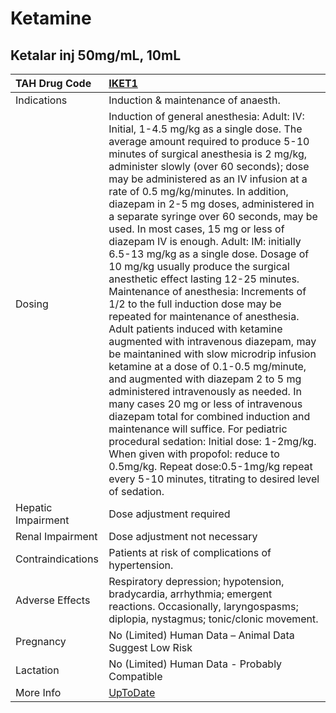 # Ketamine

## Ketalar inj 50mg/mL, 10mL

| TAH Drug Code      | [IKET1](https://www.tahsda.org.tw/drugs/hissearch.php?drug_code=IKET1)                                                                                                                                                                                                                                                                                                                                                                                                                                                                                                                                                                                                                                                                                                                                                                                                                                                                                                                                                                                                                                                                                                                                                                                                                        |
|:-------------------|:----------------------------------------------------------------------------------------------------------------------------------------------------------------------------------------------------------------------------------------------------------------------------------------------------------------------------------------------------------------------------------------------------------------------------------------------------------------------------------------------------------------------------------------------------------------------------------------------------------------------------------------------------------------------------------------------------------------------------------------------------------------------------------------------------------------------------------------------------------------------------------------------------------------------------------------------------------------------------------------------------------------------------------------------------------------------------------------------------------------------------------------------------------------------------------------------------------------------------------------------------------------------------------------------|
| Indications        | Induction & maintenance of anaesth.                                                                                                                                                                                                                                                                                                                                                                                                                                                                                                                                                                                                                                                                                                                                                                                                                                                                                                                                                                                                                                                                                                                                                                                                                                                           |
| Dosing             | Induction of general anesthesia: Adult: IV: Initial, 1-4.5 mg/kg as a single dose. The average amount required to produce 5-10 minutes of surgical anesthesia is 2 mg/kg, administer slowly (over 60 seconds); dose may be administered as an IV infusion at a rate of 0.5 mg/kg/minutes. In addition, diazepam in 2-5 mg doses, administered in a separate syringe over 60 seconds, may be used. In most cases, 15 mg or less of diazepam IV is enough. Adult: IM: initially 6.5-13 mg/kg as a single dose. Dosage of 10 mg/kg usually produce the surgical anesthetic effect lasting 12-25 minutes. Maintenance of anesthesia: Increments of 1/2 to the full induction dose may be repeated for maintenance of anesthesia. Adult patients induced with ketamine augmented with intravenous diazepam, may be maintanined with slow microdrip infusion ketamine at a dose of 0.1-0.5 mg/minute, and augmented with diazepam 2 to 5 mg administered intravenously as needed. In many cases 20 mg or less of intravenous diazepam total for combined induction and maintenance will suffice. For pediatric procedural sedation: Initial dose: 1-2mg/kg. When given with propofol: reduce to 0.5mg/kg. Repeat dose:0.5-1mg/kg repeat every 5-10 minutes, titrating to desired level of sedation. |
| Hepatic Impairment | Dose adjustment required                                                                                                                                                                                                                                                                                                                                                                                                                                                                                                                                                                                                                                                                                                                                                                                                                                                                                                                                                                                                                                                                                                                                                                                                                                                                      |
| Renal Impairment   | Dose adjustment not necessary                                                                                                                                                                                                                                                                                                                                                                                                                                                                                                                                                                                                                                                                                                                                                                                                                                                                                                                                                                                                                                                                                                                                                                                                                                                                 |
| Contraindications  | Patients at risk of complications of hypertension.                                                                                                                                                                                                                                                                                                                                                                                                                                                                                                                                                                                                                                                                                                                                                                                                                                                                                                                                                                                                                                                                                                                                                                                                                                            |
| Adverse Effects    | Respiratory depression; hypotension, bradycardia, arrhythmia; emergent reactions. Occasionally, laryngospasms; diplopia, nystagmus; tonic/clonic movement.                                                                                                                                                                                                                                                                                                                                                                                                                                                                                                                                                                                                                                                                                                                                                                                                                                                                                                                                                                                                                                                                                                                                    |
| Pregnancy          | No (Limited) Human Data – Animal Data Suggest Low Risk                                                                                                                                                                                                                                                                                                                                                                                                                                                                                                                                                                                                                                                                                                                                                                                                                                                                                                                                                                                                                                                                                                                                                                                                                                        |
| Lactation          | No (Limited) Human Data - Probably Compatible                                                                                                                                                                                                                                                                                                                                                                                                                                                                                                                                                                                                                                                                                                                                                                                                                                                                                                                                                                                                                                                                                                                                                                                                                                                 |
| More Info          | [UpToDate](https://www.uptodate.com/contents/ketamine-drug-information)                                                                                                                                                                                                                                                                                                                                                                                                                                                                                                                                                                                                                                                                                                                                                                                                                                                                                                                                                                                                                                                                                                                                                                                                                       |

